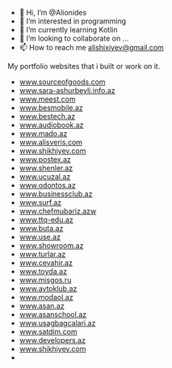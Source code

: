 - 👋 Hi, I’m @Alionides
- 👀 I’m interested in programming
- 🌱 I’m currently learning Kotlin
- 💞️ I’m looking to collaborate on ...
- 📫 How to reach me alishixiyev@gmail.com

My portfolio websites that i built or work on it.
 - www.sourceofgoods.com
 - www.sara-ashurbeyli.info.az
 - www.meest.com
 - www.besmobile.az
 - www.bestech.az
 - www.audiobook.az
 - www.mado.az
 - www.alisveris.com
 - www.shikhiyev.com
 - www.postex.az
 - www.shenler.az
 - www.ucuzal.az
 - www.odontos.az
 - www.businessclub.az
 - www.surf.az
 - www.chefmubariz.azw
 - www.ttq-edu.az
 - www.buta.az
 - www.use.az
 - www.showroom.az
 - www.turlar.az
 - www.cevahir.az
 - www.toyda.az
 - www.misgos.ru
 - www.avtoklub.az
 - www.modaol.az
 - www.asan.az
 - www.asanschool.az
 - www.usagbagcalari.az
 - www.satdim.com
 - www.developers.az
 - www.shikhiyev.com
 - 

<!---
Alionides/Alionides is a ✨ special ✨ repository because its `README.md` (this file) appears on your GitHub profile.
You can click the Preview link to take a look at your changes.
--->

